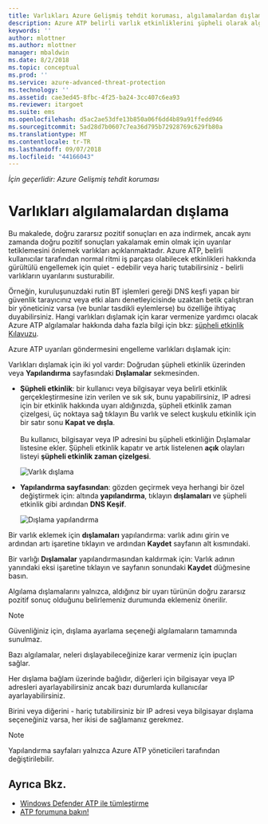 ```yaml
---
title: Varlıkları Azure Gelişmiş tehdit koruması, algılamalardan dışlama | Microsoft Docs
description: Azure ATP belirli varlık etkinliklerini şüpheli olarak algılamasını durdurmak açıklar
keywords: ''
author: mlottner
ms.author: mlottner
manager: mbaldwin
ms.date: 8/2/2018
ms.topic: conceptual
ms.prod: ''
ms.service: azure-advanced-threat-protection
ms.technology: ''
ms.assetid: cae3ed45-8fbc-4f25-ba24-3cc407c6ea93
ms.reviewer: itargoet
ms.suite: ems
ms.openlocfilehash: d5ac2ae53dfe13b850a06f6dd4b89a91ffedd946
ms.sourcegitcommit: 5ad28d7b0607c7ea36d795b72928769c629fb80a
ms.translationtype: MT
ms.contentlocale: tr-TR
ms.lasthandoff: 09/07/2018
ms.locfileid: "44166043"
---
```

*İçin geçerlidir: Azure Gelişmiş tehdit koruması*



# <a name="excluding-entities-from-detections"></a>Varlıkları algılamalardan dışlama
Bu makalede, doğru zararsız pozitif sonuçları en aza indirmek, ancak aynı zamanda doğru pozitif sonuçları yakalamak emin olmak için uyarılar tetiklemesini önlemek varlıkları açıklanmaktadır. Azure ATP, belirli kullanıcılar tarafından normal ritmi iş parçası olabilecek etkinlikleri hakkında gürültülü engellemek için quiet - edebilir veya hariç tutabilirsiniz - belirli varlıkların uyarılarını susturabilir.

Örneğin, kuruluşunuzdaki rutin BT işlemleri gereği DNS keşfi yapan bir güvenlik tarayıcınız veya etki alanı denetleyicisinde uzaktan betik çalıştıran bir yöneticiniz varsa (ve bunlar tasdikli eylemlerse) bu özelliğe ihtiyaç duyabilirsiniz. Hangi varlıkları dışlamak için karar vermenize yardımcı olacak Azure ATP algılamalar hakkında daha fazla bilgi için bkz: [şüpheli etkinlik Kılavuzu](suspicious-activity-guide.md).

Azure ATP uyarıları göndermesini engelleme varlıkları dışlamak için:

Varlıkları dışlamak için iki yol vardır: Doğrudan şüpheli etkinlik üzerinden veya **Yapılandırma** sayfasındaki **Dışlamalar** sekmesinden.

- **Şüpheli etkinlik**: bir kullanıcı veya bilgisayar veya belirli etkinlik gerçekleştirmesine izin verilen ve sık sık, bunu yapabilirsiniz, IP adresi için bir etkinlik hakkında uyarı aldığınızda, şüpheli etkinlik zaman çizelgesi, üç noktaya sağ tıklayın Bu varlık ve select kuşkulu etkinlik için bir satır sonu **Kapat ve dışla**. <br></br>Bu kullanıcı, bilgisayar veya IP adresini bu şüpheli etkinliğin Dışlamalar listesine ekler. Şüpheli etkinlik kapatır ve artık listelenen **açık** olayları listeyi **şüpheli etkinlik zaman çizelgesi**.

    ![Varlık dışlama](./media/exclude-in-sa.png)

- **Yapılandırma sayfasından**: gözden geçirmek veya herhangi bir özel değiştirmek için: altında **yapılandırma**, tıklayın **dışlamaları** ve şüpheli etkinlik gibi ardından **DNS Keşif**.

    ![Dışlama yapılandırma](./media/exclusions.png)

Bir varlık eklemek için **dışlamaları** yapılandırma: varlık adını girin ve ardından artı işaretine tıklayın ve ardından **Kaydet** sayfanın alt kısmındaki.

Bir varlığı **Dışlamalar** yapılandırmasından kaldırmak için: Varlık adının yanındaki eksi işaretine tıklayın ve sayfanın sonundaki **Kaydet** düğmesine basın.

Algılama dışlamalarını yalnızca, aldığınız bir uyarı türünün doğru zararsız pozitif sonuç olduğunu belirlemeniz durumunda eklemeniz önerilir. 

> [!NOTE]
> Güvenliğiniz için, dışlama ayarlama seçeneği algılamaların tamamında sunulmaz. 

Bazı algılamalar, neleri dışlayabileceğinize karar vermeniz için ipuçları sağlar. 

Her dışlama bağlam üzerinde bağlıdır, diğerleri için bilgisayar veya IP adresleri ayarlayabilirsiniz ancak bazı durumlarda kullanıcılar ayarlayabilirsiniz. 

Birini veya diğerini - hariç tutabilirsiniz bir IP adresi veya bilgisayar dışlama seçeneğiniz varsa, her ikisi de sağlamanız gerekmez.

> [!NOTE]
> Yapılandırma sayfaları yalnızca Azure ATP yöneticileri tarafından değiştirilebilir.


## <a name="see-also"></a>Ayrıca Bkz.

- [Windows Defender ATP ile tümleştirme](integrate-wd-atp.md)
- [ATP forumuna bakın!](https://aka.ms/azureatpcommunity)